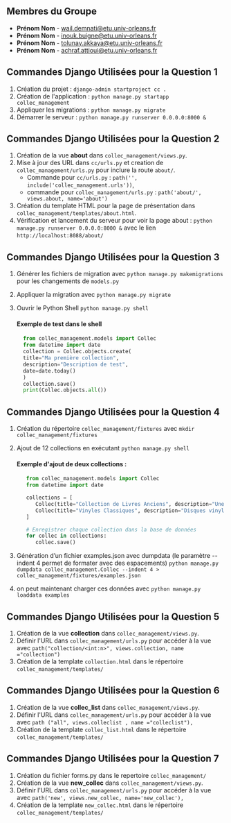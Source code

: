 ## Membres du Groupe

- **Prénom Nom** - wail.demnati@etu.univ-orleans.fr
- **Prénom Nom** - inouk.buigne@etu.univ-orleans.fr
- **Prénom Nom** - tolunay.akkaya@etu.univ-orleans.fr
- **Prénom Nom** - achraf.attioui@etu.univ-orleans.fr

## Commandes Django Utilisées pour la Question 1

1. Création du projet : `django-admin startproject cc .`
2. Création de l'application : `python manage.py startapp collec_management`
3. Appliquer les migrations : `python manage.py migrate`
4. Démarrer le serveur : `python manage.py runserver 0.0.0.0:8000 &`

## Commandes Django Utilisées pour la Question 2

1. Création de la vue **about** dans `collec_management/views.py`.
2. Mise à jour des URL dans `cc/urls.py` et creation de `collec_management/urls.py` pour inclure la route `about/`.
   - Commande pour `cc/urls.py` : `path('', include('collec_management.urls'))`,
   - commande pour `collec_management/urls.py`  : `path('about/', views.about, name='about')`
3. Création du template HTML pour la page de présentation dans `collec_management/templates/about.html`.
4. Vérification et lancement du serveur pour voir la page about : `python manage.py runserver 0.0.0.0:8000 &` avec le lien `http://localhost:8088/about/`

## Commandes Django Utilisées pour la Question 3

1. Générer les fichiers de migration avec `python manage.py makemigrations` pour les changements de `models.py`
2. Appliquer la migration avec `python manage.py migrate`
3. Ouvrir le Python Shell `python manage.py shell`

   #### Exemple de test dans le shell
    ```python
      from collec_management.models import Collec
      from datetime import date
      collection = Collec.objects.create(
      title="Ma première collection",
      description="Description de test",
      date=date.today()
      )
      collection.save()
      print(Collec.objects.all())

## Commandes Django Utilisées pour la Question 4

   1. Création du répertoire `collec_management/fixtures` avec `mkdir collec_management/fixtures`
   2. Ajout de 12 collections en exécutant `python manage.py shell`

      #### Exemple d'ajout de deux collections :
      ```python
         from collec_management.models import Collec
         from datetime import date

         collections = [
            Collec(title="Collection de Livres Anciens", description="Une collection d'ouvrages rares du XIXe siècle.", date=date(2022, 5, 10)),
            Collec(title="Vinyles Classiques", description="Disques vinyles de musique classique.", date=date(2023, 3, 15)),
         ]

         # Enregistrer chaque collection dans la base de données
         for collec in collections:
            collec.save()
   3. Génération d’un fichier examples.json avec dumpdata (le paramètre --indent 4 permet de formater avec des espacements) `python manage.py dumpdata collec_management.Collec --indent 4 > collec_management/fixtures/examples.json`
   4. on peut maintenant charger ces données avec `python manage.py loaddata examples`   

## Commandes Django Utilisées pour la Question 5

   1. Création de la vue **collection** dans `collec_management/views.py`.
   2. Définir l'URL dans `collec_management/urls.py` pour accéder à la vue avec `path("collection/<int:n>", views.collection, name ="collection")`
   3. Création de la template `collection.html` dans le répertoire `collec_management/templates/`


 ## Commandes Django Utilisées pour la Question 6

   1. Création de la vue **collec_list** dans `collec_management/views.py`.
   2. Définir l'URL dans `collec_management/urls.py` pour accéder à la vue avec `path ("all", views.colleclist , name ="colleclist"),`
   3. Création de la template `collec_list.html` dans le répertoire `collec_management/templates/`


 ## Commandes Django Utilisées pour la Question 7

   1. Création du fichier forms.py dans le repertoire `collec_management/` 
   2. Création de la vue **new_collec** dans `collec_management/views.py`.
   3. Définir l'URL dans `collec_management/urls.py` pour accéder à la vue avec `path('new', views.new_collec, name='new_collec'),`
   4. Création de la template `new_collec.html` dans le répertoire `collec_management/templates/`
